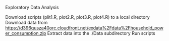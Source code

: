 
Exploratory Data Analysis

Download scripts (plit1.R, plot2.R, plot3.R, plot4.R) to a local directory
Download data from https://d396qusza40orc.cloudfront.net/exdata%2Fdata%2Fhousehold_power_consumption.zip
Extract data into the ./Data subdirectory
Run scripts
